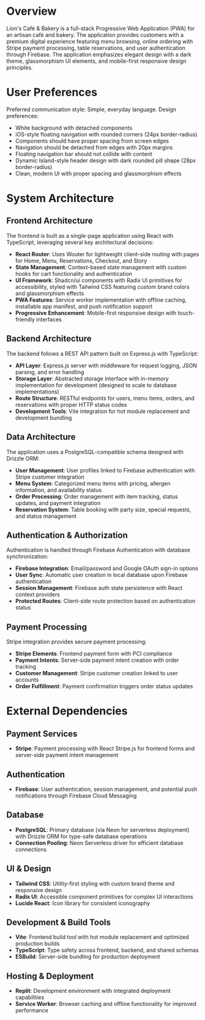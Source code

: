 # Overview

Lion's Café & Bakery is a full-stack Progressive Web Application (PWA) for an artisan café and bakery. The application provides customers with a premium digital experience featuring menu browsing, online ordering with Stripe payment processing, table reservations, and user authentication through Firebase. The application emphasizes elegant design with a dark theme, glassmorphism UI elements, and mobile-first responsive design principles.

# User Preferences

Preferred communication style: Simple, everyday language.
Design preferences: 
- White background with detached components
- iOS-style floating navigation with rounded corners (24px border-radius)
- Components should have proper spacing from screen edges
- Navigation should be detached from edges with 20px margins
- Floating navigation bar should not collide with content
- Dynamic Island-style header design with dark rounded pill shape (28px border-radius)
- Clean, modern UI with proper spacing and glassmorphism effects

# System Architecture

## Frontend Architecture

The frontend is built as a single-page application using React with TypeScript, leveraging several key architectural decisions:

- **React Router**: Uses Wouter for lightweight client-side routing with pages for Home, Menu, Reservations, Checkout, and Story
- **State Management**: Context-based state management with custom hooks for cart functionality and authentication
- **UI Framework**: Shadcn/ui components with Radix UI primitives for accessibility, styled with Tailwind CSS featuring custom brand colors and glassmorphism effects
- **PWA Features**: Service worker implementation with offline caching, installable app manifest, and push notification support
- **Progressive Enhancement**: Mobile-first responsive design with touch-friendly interfaces

## Backend Architecture

The backend follows a REST API pattern built on Express.js with TypeScript:

- **API Layer**: Express.js server with middleware for request logging, JSON parsing, and error handling
- **Storage Layer**: Abstracted storage interface with in-memory implementation for development (designed to scale to database implementations)
- **Route Structure**: RESTful endpoints for users, menu items, orders, and reservations with proper HTTP status codes
- **Development Tools**: Vite integration for hot module replacement and development bundling

## Data Architecture

The application uses a PostgreSQL-compatible schema designed with Drizzle ORM:

- **User Management**: User profiles linked to Firebase authentication with Stripe customer integration
- **Menu System**: Categorized menu items with pricing, allergen information, and availability status
- **Order Processing**: Order management with item tracking, status updates, and payment integration
- **Reservation System**: Table booking with party size, special requests, and status management

## Authentication & Authorization

Authentication is handled through Firebase Authentication with database synchronization:

- **Firebase Integration**: Email/password and Google OAuth sign-in options
- **User Sync**: Automatic user creation in local database upon Firebase authentication
- **Session Management**: Firebase auth state persistence with React context providers
- **Protected Routes**: Client-side route protection based on authentication status

## Payment Processing

Stripe integration provides secure payment processing:

- **Stripe Elements**: Frontend payment form with PCI compliance
- **Payment Intents**: Server-side payment intent creation with order tracking
- **Customer Management**: Stripe customer creation linked to user accounts
- **Order Fulfillment**: Payment confirmation triggers order status updates

# External Dependencies

## Payment Services
- **Stripe**: Payment processing with React Stripe.js for frontend forms and server-side payment intent management

## Authentication
- **Firebase**: User authentication, session management, and potential push notifications through Firebase Cloud Messaging

## Database
- **PostgreSQL**: Primary database (via Neon for serverless deployment) with Drizzle ORM for type-safe database operations
- **Connection Pooling**: Neon Serverless driver for efficient database connections

## UI & Design
- **Tailwind CSS**: Utility-first styling with custom brand theme and responsive design
- **Radix UI**: Accessible component primitives for complex UI interactions
- **Lucide React**: Icon library for consistent iconography

## Development & Build Tools
- **Vite**: Frontend build tool with hot module replacement and optimized production builds
- **TypeScript**: Type safety across frontend, backend, and shared schemas
- **ESBuild**: Server-side bundling for production deployment

## Hosting & Deployment
- **Replit**: Development environment with integrated deployment capabilities
- **Service Worker**: Browser caching and offline functionality for improved performance